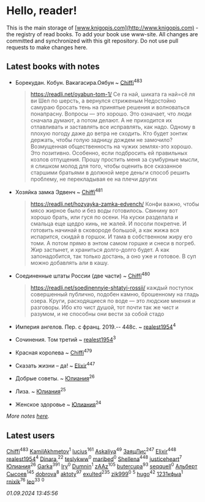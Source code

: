 # Hello, reader!
This is the main storage of [www.knigopis.com](http://www.knigopis.com) - the registry of read books.
To add your book use www-site. All changes are committed and synchronized with this git repository.
Do not use pull requests to make changes here.


## Latest books with notes
* Борекудан. Кобун. Вакагасира.Оябун ~ [Chiffi](users/105/105831994080785626680-google)<sup>483</sup>
    > https://readli.net/oyabun-tom-1/
    > Се га най, шиката га най=сё ля ви
    > Шел по шерсть, а вернулся стриженым
    > Недостойно самураю бросать тень на принятые решения и волноваться понапрасну.
    > Вопросы — это хорошо. Это означает, что люди сначала думают, а потом делают. А не приходится их отлавливать и заставлять все исправлять, как надо. 
    > Одному в плохую погоду даже до ветра не сходить. Кто будет зонтик держать, чтобы голую задницу дождем не замочило?
    > Возмущенная общественность на чужих землях-это хорошо. Это позитивно. Особенно, если подбросить ей правильных козлов отпущения. 
    > Прошу простить меня за сумбурные мысли, я слишком молод для того, чтобы оценить все сказанное старшими братьями в должной мере
    > деньги  способ решить проблему, не перекладывая ее на плечи других

* Хозяйка замка Эдвенч ~ [Chiffi](users/105/105831994080785626680-google)<sup>481</sup>
    > https://readli.net/hozyayka-zamka-edvench/
    > Конфи важно, чтобы мясо жирное было и без воды готовилось. Свинину вот хорошо брать, или гуся по осени. На куски разделала и смальца еще щедро кинь, не жалей. И посоли покрепче. И готовить начинай в сковороде большой, а как жижа вся испарится, скидай в горшок. И тама в собственном жиру его томи. А потом прямо в энтом самом горшке и снеси в погреб. Жир застынет, и храниться долго-долго будет. А как запонадобится, так только достань, а оно уже и готовое. В суп можно добавлять али в кашу.

* Соединенные штаты России (две части) ~ [Chiffi](users/105/105831994080785626680-google)<sup>480</sup>
    > https://readli.net/soedinennyie-shtatyi-rossii/
    > каждый поступок совершенный публично, подобен камню, брошенному на гладь озера. Круги, расходящиеся по воде — это людские мнения и разговоры.
    > Ибо кто чист душой, тот почти так же чист и разумом, и не способны они вести за собой стадо

* Империя ангелов. Пер. с франц. 2019.-- 448с. ~ [realest1954](users/439/439398-vkontakte)<sup>4</sup>

* Сочинения. Том третий ~ [realest1954](users/439/439398-vkontakte)<sup>3</sup>

* Красная королева ~ [Chiffi](users/105/105831994080785626680-google)<sup>479</sup>

* Сказать жизни – да! ~ [Elixir](users/115/115826717712507836033-google)<sup>447</sup>

* Добрые советы. ~ [Юлиания](users/693/69389439-vkontakte)<sup>26</sup>

* Лиза. ~ [Юлиания](users/693/69389439-vkontakte)<sup>25</sup>

* Женское здоровье ~ [Юлиания](users/693/69389439-vkontakte)<sup>24</sup>


_More notes [here](latest_books_with_notes.md)._


## Latest users
[Chiffi](users/105/105831994080785626680-google)<sup>483</sup> 
[KamilAkhmetov](users/116/116472858042498200155-google)<sup>1</sup> 
[lucius](users/113/113248293394986559131-google)<sup>161</sup> 
[Askaliya](users/326/326783541-vkontakte)<sup>49</sup> 
[ЗаяцЛис](users/112/112388384595246311466-google)<sup>247</sup> 
[Elixir](users/115/115826717712507836033-google)<sup>448</sup> 
[realest1954](users/439/439398-vkontakte)<sup>4</sup> 
[Dinara ](users/107/107718177426132290975-google)<sup>22</sup> 
[teslykww](users/507/50777839-vkontakte)<sup>0</sup> 
[maribed](users/254/25457836-vkontakte)<sup>0</sup> 
[Shellena](users/134/13413591548892934957-mailru)<sup>448</sup> 
[justiceheart](users/404/40488888-vkontakte)<sup>7</sup> 
[Юлиания](users/693/69389439-vkontakte)<sup>26</sup> 
[Garka](users/115/115753719718250012620-google)<sup>391</sup> 
[Iry](users/116/116182444618955408830-google)<sup>0</sup> 
[Dumnin](users/103/103541795835665788358-google)<sup>1</sup> 
[zAAz](users/202/202248233-vkontakte)<sup>105</sup> 
[butercupa](users/193/193697993-vkontakte)<sup>93</sup> 
[seqquell](users/103/103098990387296691783-google)<sup>0</sup> 
[Альберт Сысоев](users/474/47446642-vkontakte)<sup>145</sup> 
[dobrova](users/606/6069210-vkontakte)<sup>8</sup> 
[aktoty](users/275/275766107-vkontakte)<sup>97</sup> 
[exulted](users/100/100599204551896265722-google)<sup>235</sup> 
[zik999](users/105/105622323107798948661-google)<sup>0</sup> 
[](users/115/115095777313809768381-google)<sup>5</sup> 
[hugo](users/105/105063533945004840111-google)<sup>42</sup> 
[1231кфыа](users/692/692142137-vkontakte)<sup>1</sup> 
[rnixik](users/116/116191270391964650818-google)<sup>76</sup> 
[leo](users/106/106915386474260202605-google)<sup>33</sup> 
[](users/358/358594589-vkontakte)<sup>0</sup> 


_01.09.2024 13:45:56_
